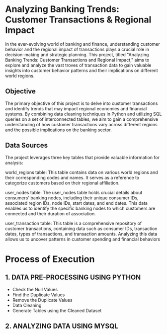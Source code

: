 # Analyzing Banking Trends: Customer Transactions & Regional Impact
In the ever-evolving world of banking and finance, understanding customer behavior and the regional impact of transactions plays a crucial role in decision-making and strategic planning. This project, titled "Analyzing Banking Trends: Customer Transactions and Regional Impact," aims to explore and analyze the vast troves of transaction data to gain valuable insights into customer behavior patterns and their implications on different world regions.


## Objective
The primary objective of this project is to delve into customer transactions and identify trends that may impact regional economies and financial systems. By combining data cleaning techniques in Python and utilizing SQL queries on a set of interconnected tables, we aim to gain a comprehensive understanding of how customer transactions vary across different regions and the possible implications on the banking sector.


## Data Sources
The project leverages three key tables that provide valuable information for analysis:

world_regions table: This table contains data on various world regions and their corresponding codes and names. It serves as a reference to categorize customers based on their regional affiliation.

user_nodes table: The user_nodes table holds crucial details about consumers' banking nodes, including their unique consumer IDs, associated region IDs, node IDs, start dates, and end dates. This data enables us to identify the specific banking nodes to which customers are connected and their duration of association.

user_transaction table: This table is a comprehensive repository of customer transactions, containing data such as consumer IDs, transaction dates, types of transactions, and transaction amounts. Analyzing this data allows us to uncover patterns in customer spending and financial behaviors


# Process of Execution

## 1. DATA PRE-PROCESSING USING PYTHON
- Check the Null Values
- Find the Duplicate Values
- Remove the Duplicate Values
- Data Cleaning
- Generate Tables using the Cleaned Dataset

## 2. ANALYZING DATA USING MYSQL
